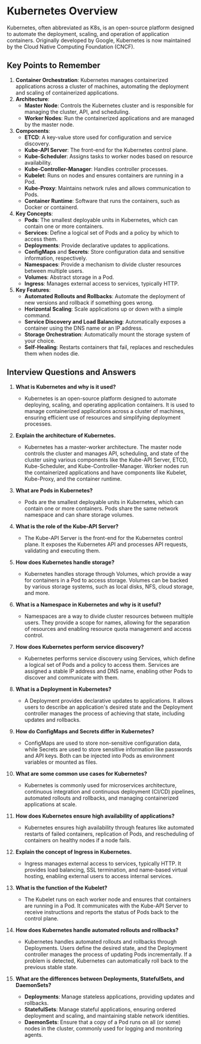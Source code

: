# Kubernetes Overview

Kubernetes, often abbreviated as K8s, is an open-source platform designed to automate the deployment, scaling, and operation of application containers. Originally developed by Google, Kubernetes is now maintained by the Cloud Native Computing Foundation (CNCF).

## Key Points to Remember

1. **Container Orchestration**: Kubernetes manages containerized applications across a cluster of machines, automating the deployment and scaling of containerized applications.
2. **Architecture**:
   - **Master Node**: Controls the Kubernetes cluster and is responsible for managing the cluster, API, and scheduling.
   - **Worker Nodes**: Run the containerized applications and are managed by the master node.
3. **Components**:
   - **ETCD**: A key-value store used for configuration and service discovery.
   - **Kube-API Server**: The front-end for the Kubernetes control plane.
   - **Kube-Scheduler**: Assigns tasks to worker nodes based on resource availability.
   - **Kube-Controller-Manager**: Handles controller processes.
   - **Kubelet**: Runs on nodes and ensures containers are running in a Pod.
   - **Kube-Proxy**: Maintains network rules and allows communication to Pods.
   - **Container Runtime**: Software that runs the containers, such as Docker or containerd.
4. **Key Concepts**:
   - **Pods**: The smallest deployable units in Kubernetes, which can contain one or more containers.
   - **Services**: Define a logical set of Pods and a policy by which to access them.
   - **Deployments**: Provide declarative updates to applications.
   - **ConfigMaps** and **Secrets**: Store configuration data and sensitive information, respectively.
   - **Namespaces**: Provide a mechanism to divide cluster resources between multiple users.
   - **Volumes**: Abstract storage in a Pod.
   - **Ingress**: Manages external access to services, typically HTTP.
5. **Key Features**:
   - **Automated Rollouts and Rollbacks**: Automate the deployment of new versions and rollback if something goes wrong.
   - **Horizontal Scaling**: Scale applications up or down with a simple command.
   - **Service Discovery and Load Balancing**: Automatically exposes a container using the DNS name or an IP address.
   - **Storage Orchestration**: Automatically mount the storage system of your choice.
   - **Self-Healing**: Restarts containers that fail, replaces and reschedules them when nodes die.

## Interview Questions and Answers

1. **What is Kubernetes and why is it used?**
   - Kubernetes is an open-source platform designed to automate deploying, scaling, and operating application containers. It is used to manage containerized applications across a cluster of machines, ensuring efficient use of resources and simplifying deployment processes.

2. **Explain the architecture of Kubernetes.**
   - Kubernetes has a master-worker architecture. The master node controls the cluster and manages API, scheduling, and state of the cluster using various components like the Kube-API Server, ETCD, Kube-Scheduler, and Kube-Controller-Manager. Worker nodes run the containerized applications and have components like Kubelet, Kube-Proxy, and the container runtime.

3. **What are Pods in Kubernetes?**
   - Pods are the smallest deployable units in Kubernetes, which can contain one or more containers. Pods share the same network namespace and can share storage volumes.

4. **What is the role of the Kube-API Server?**
   - The Kube-API Server is the front-end for the Kubernetes control plane. It exposes the Kubernetes API and processes API requests, validating and executing them.

5. **How does Kubernetes handle storage?**
   - Kubernetes handles storage through Volumes, which provide a way for containers in a Pod to access storage. Volumes can be backed by various storage systems, such as local disks, NFS, cloud storage, and more.

6. **What is a Namespace in Kubernetes and why is it useful?**
   - Namespaces are a way to divide cluster resources between multiple users. They provide a scope for names, allowing for the separation of resources and enabling resource quota management and access control.

7. **How does Kubernetes perform service discovery?**
   - Kubernetes performs service discovery using Services, which define a logical set of Pods and a policy to access them. Services are assigned a stable IP address and DNS name, enabling other Pods to discover and communicate with them.

8. **What is a Deployment in Kubernetes?**
   - A Deployment provides declarative updates to applications. It allows users to describe an application's desired state and the Deployment controller manages the process of achieving that state, including updates and rollbacks.

9. **How do ConfigMaps and Secrets differ in Kubernetes?**
   - ConfigMaps are used to store non-sensitive configuration data, while Secrets are used to store sensitive information like passwords and API keys. Both can be injected into Pods as environment variables or mounted as files.

10. **What are some common use cases for Kubernetes?**
    - Kubernetes is commonly used for microservices architecture, continuous integration and continuous deployment (CI/CD) pipelines, automated rollouts and rollbacks, and managing containerized applications at scale.

11. **How does Kubernetes ensure high availability of applications?**
    - Kubernetes ensures high availability through features like automated restarts of failed containers, replication of Pods, and rescheduling of containers on healthy nodes if a node fails.

12. **Explain the concept of Ingress in Kubernetes.**
    - Ingress manages external access to services, typically HTTP. It provides load balancing, SSL termination, and name-based virtual hosting, enabling external users to access internal services.

13. **What is the function of the Kubelet?**
    - The Kubelet runs on each worker node and ensures that containers are running in a Pod. It communicates with the Kube-API Server to receive instructions and reports the status of Pods back to the control plane.

14. **How does Kubernetes handle automated rollouts and rollbacks?**
    - Kubernetes handles automated rollouts and rollbacks through Deployments. Users define the desired state, and the Deployment controller manages the process of updating Pods incrementally. If a problem is detected, Kubernetes can automatically roll back to the previous stable state.

15. **What are the differences between Deployments, StatefulSets, and DaemonSets?**
    - **Deployments**: Manage stateless applications, providing updates and rollbacks.
    - **StatefulSets**: Manage stateful applications, ensuring ordered deployment and scaling, and maintaining stable network identities.
    - **DaemonSets**: Ensure that a copy of a Pod runs on all (or some) nodes in the cluster, commonly used for logging and monitoring agents.